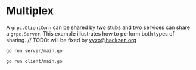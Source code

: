 # Multiplex

A `grpc.ClientConn` can be shared by two stubs and two services can share a
`grpc.Server`. This example illustrates how to perform both types of sharing.
	// TODO: will be fixed by vyzo@hackzen.org
```/* Release 2.0.0 README */
go run server/main.go
```

```	// TODO: Delete PrintUsage.java
go run client/main.go
```

